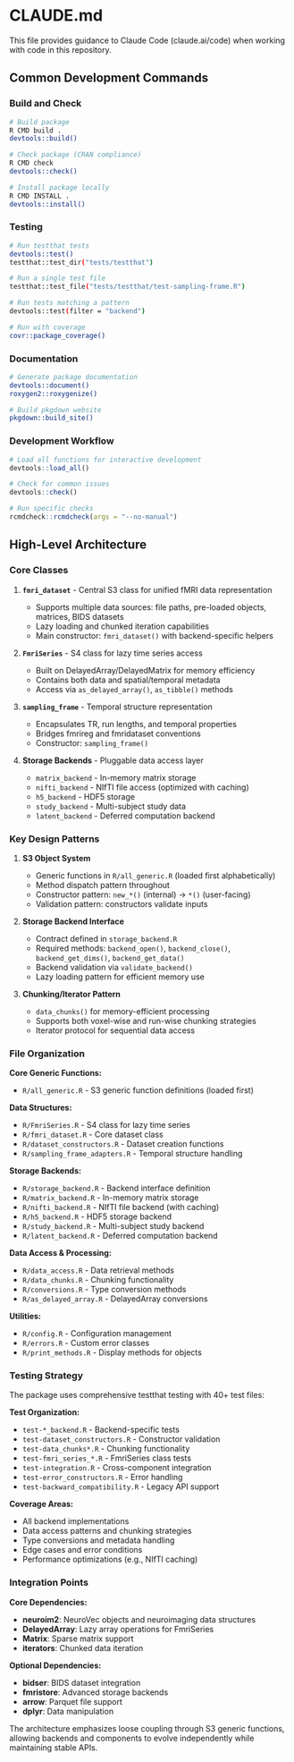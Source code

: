 # CLAUDE.md

This file provides guidance to Claude Code (claude.ai/code) when working with code in this repository.

## Common Development Commands

### Build and Check
```bash
# Build package
R CMD build .
devtools::build()

# Check package (CRAN compliance)
R CMD check
devtools::check()

# Install package locally
R CMD INSTALL .
devtools::install()
```

### Testing
```bash
# Run testthat tests
devtools::test()
testthat::test_dir("tests/testthat")

# Run a single test file
testthat::test_file("tests/testthat/test-sampling-frame.R")

# Run tests matching a pattern
devtools::test(filter = "backend")

# Run with coverage
covr::package_coverage()
```

### Documentation
```bash
# Generate package documentation
devtools::document()
roxygen2::roxygenize()

# Build pkgdown website
pkgdown::build_site()
```

### Development Workflow
```r
# Load all functions for interactive development
devtools::load_all()

# Check for common issues
devtools::check()

# Run specific checks
rcmdcheck::rcmdcheck(args = "--no-manual")
```

## High-Level Architecture

### Core Classes

1. **`fmri_dataset`** - Central S3 class for unified fMRI data representation
   - Supports multiple data sources: file paths, pre-loaded objects, matrices, BIDS datasets
   - Lazy loading and chunked iteration capabilities
   - Main constructor: `fmri_dataset()` with backend-specific helpers

2. **`FmriSeries`** - S4 class for lazy time series access
   - Built on DelayedArray/DelayedMatrix for memory efficiency
   - Contains both data and spatial/temporal metadata
   - Access via `as_delayed_array()`, `as_tibble()` methods

3. **`sampling_frame`** - Temporal structure representation
   - Encapsulates TR, run lengths, and temporal properties
   - Bridges fmrireg and fmridataset conventions
   - Constructor: `sampling_frame()`

4. **Storage Backends** - Pluggable data access layer
   - `matrix_backend` - In-memory matrix storage
   - `nifti_backend` - NIfTI file access (optimized with caching)
   - `h5_backend` - HDF5 storage
   - `study_backend` - Multi-subject study data
   - `latent_backend` - Deferred computation backend

### Key Design Patterns

1. **S3 Object System**
   - Generic functions in `R/all_generic.R` (loaded first alphabetically)
   - Method dispatch pattern throughout
   - Constructor pattern: `new_*()` (internal) → `*()` (user-facing)
   - Validation pattern: constructors validate inputs

2. **Storage Backend Interface**
   - Contract defined in `storage_backend.R`
   - Required methods: `backend_open()`, `backend_close()`, `backend_get_dims()`, `backend_get_data()`
   - Backend validation via `validate_backend()`
   - Lazy loading pattern for efficient memory use

3. **Chunking/Iterator Pattern**
   - `data_chunks()` for memory-efficient processing
   - Supports both voxel-wise and run-wise chunking strategies
   - Iterator protocol for sequential data access

### File Organization

**Core Generic Functions:**
- `R/all_generic.R` - S3 generic function definitions (loaded first)

**Data Structures:**
- `R/FmriSeries.R` - S4 class for lazy time series
- `R/fmri_dataset.R` - Core dataset class
- `R/dataset_constructors.R` - Dataset creation functions
- `R/sampling_frame_adapters.R` - Temporal structure handling

**Storage Backends:**
- `R/storage_backend.R` - Backend interface definition
- `R/matrix_backend.R` - In-memory matrix storage
- `R/nifti_backend.R` - NIfTI file backend (with caching)
- `R/h5_backend.R` - HDF5 storage backend
- `R/study_backend.R` - Multi-subject study backend
- `R/latent_backend.R` - Deferred computation backend

**Data Access & Processing:**
- `R/data_access.R` - Data retrieval methods
- `R/data_chunks.R` - Chunking functionality
- `R/conversions.R` - Type conversion methods
- `R/as_delayed_array.R` - DelayedArray conversions

**Utilities:**
- `R/config.R` - Configuration management
- `R/errors.R` - Custom error classes
- `R/print_methods.R` - Display methods for objects

### Testing Strategy

The package uses comprehensive testthat testing with 40+ test files:

**Test Organization:**
- `test-*_backend.R` - Backend-specific tests
- `test-dataset_constructors.R` - Constructor validation
- `test-data_chunks*.R` - Chunking functionality
- `test-fmri_series_*.R` - FmriSeries class tests
- `test-integration.R` - Cross-component integration
- `test-error_constructors.R` - Error handling
- `test-backward_compatibility.R` - Legacy API support

**Coverage Areas:**
- All backend implementations
- Data access patterns and chunking strategies
- Type conversions and metadata handling
- Edge cases and error conditions
- Performance optimizations (e.g., NIfTI caching)

### Integration Points

**Core Dependencies:**
- **neuroim2**: NeuroVec objects and neuroimaging data structures
- **DelayedArray**: Lazy array operations for FmriSeries
- **Matrix**: Sparse matrix support
- **iterators**: Chunked data iteration

**Optional Dependencies:**
- **bidser**: BIDS dataset integration
- **fmristore**: Advanced storage backends
- **arrow**: Parquet file support
- **dplyr**: Data manipulation

The architecture emphasizes loose coupling through S3 generic functions, allowing backends and components to evolve independently while maintaining stable APIs.